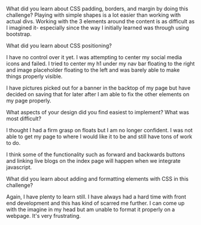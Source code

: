 What did you learn about CSS padding, borders, and margin by doing this challenge?
  Playing with simple shapes is a lot easier than working with actual divs. Working with the 3 elements around the content is as difficult as I imagined it- especially since the way I initially learned was through using bootstrap.

What did you learn about CSS positioning?

  I have no control over it yet. I was attempting to center my social media icons and failed. I tried to center my h1 under my nav bar floating to the right and image placeholder floating to the left and was barely able to make things properly visible.

  I have pictures picked out for a banner in the backtop of my page but have decided on saving that for later after I am able to fix the other elements on my page properly.


What aspects of your design did you find easiest to implement? What was most difficult?

  I thought I had a firm grasp on floats but I am no longer confident. I was not able to get my page to where I would like it to be and still have tons of work to do.

  I think some of the functionality such as forward and backwards buttons and linking live blogs on the index page will happen when we integrate javascript.

What did you learn about adding and formatting elements with CSS in this challenge?

  Again, I have plenty to learn still. I have always had a hard time with front end development and this has kind of scarred me further. I can come up with the imagine in my head but am unable to format it properly on a webpage. It's very frustrating.
